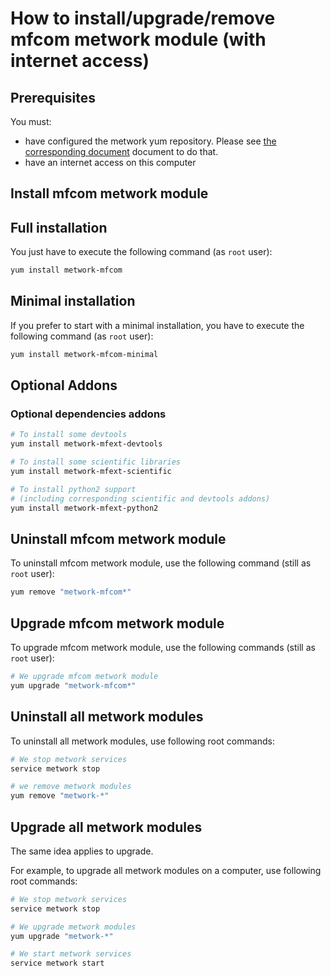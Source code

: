 # How to install/upgrade/remove mfcom metwork module (with internet access)

[//]: # (automatically generated from https://github.com/metwork-framework/resources/blob/master/cookiecutter/_%7B%7Bcookiecutter.repo%7D%7D/.metwork-framework/install_a_metwork_package.md)

## Prerequisites

You must:

- have configured the metwork yum repository. Please see [the corresponding document](configure_metwork_repo.md) document to do that.
- have an internet access on this computer

## Install mfcom metwork module

## Full installation

You just have to execute the following command (as `root` user):

```bash
yum install metwork-mfcom
```

## Minimal installation

If you prefer to start with a minimal installation, you have to execute the following command
(as `root` user):

```bash
yum install metwork-mfcom-minimal
```

## Optional Addons

### Optional dependencies addons

```bash
# To install some devtools
yum install metwork-mfext-devtools

# To install some scientific libraries
yum install metwork-mfext-scientific

# To install python2 support
# (including corresponding scientific and devtools addons)
yum install metwork-mfext-python2
```







## Uninstall mfcom metwork module


To uninstall mfcom metwork module, use the following command (still as `root` user):



```bash
yum remove "metwork-mfcom*"
```

## Upgrade mfcom metwork module

To upgrade mfcom metwork module, use the following commands (still as `root` user):



```bash
# We upgrade mfcom metwork module
yum upgrade "metwork-mfcom*"
```



## Uninstall all metwork modules

To uninstall all metwork modules, use following root commands:

```bash
# We stop metwork services
service metwork stop

# we remove metwork modules
yum remove "metwork-*"
```

## Upgrade all metwork modules

The same idea applies to upgrade.

For example, to upgrade all metwork modules on a computer, use following root commands:

```bash
# We stop metwork services
service metwork stop

# We upgrade metwork modules
yum upgrade "metwork-*"

# We start metwork services
service metwork start
```

